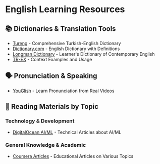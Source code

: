 # English Learning Resources

## 📚 Dictionaries & Translation Tools
- [Tureng](https://tureng.com/tr/turkce-ingilizce) - Comprehensive Turkish-English Dictionary
- [Dictionary.com](https://www.dictionary.com/) - English Dictionary with Definitions
- [Longman Dictionary](https://www.ldoceonline.com/) - Learner's Dictionary of Contemporary English
- [TR-EX](https://tr-ex.me/) - Context Examples and Usage

## 🗣️ Pronunciation & Speaking
- [YouGlish](https://youglish.com/pronounce/Schedule%20/english) - Learn Pronunciation from Real Videos

## 📖 Reading Materials by Topic

### Technology & Development
- [DigitalOcean AI/ML](https://www.digitalocean.com/community/tags/ai-ml) - Technical Articles about AI/ML

### General Knowledge & Academic
- [Coursera Articles](https://www.coursera.org/articles) - Educational Articles on Various Topics
